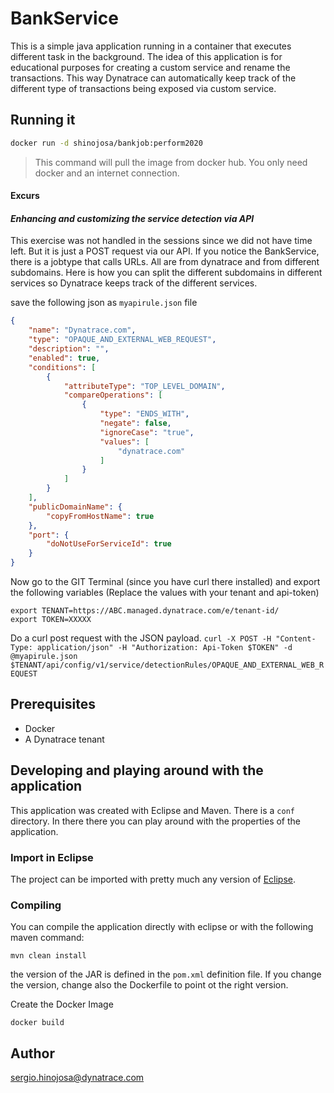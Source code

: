 # BankService

This is a simple java application running in a container that executes different task in the background. The idea of this application is for educational purposes for creating a custom service and rename the transactions.  This way Dynatrace can automatically keep track of the different type of transactions being exposed via custom service.

## Running it

```bash
docker run -d shinojosa/bankjob:perform2020
```

> This command will pull the image from docker hub. You only need docker and an internet connection. 

#### Excurs

#### *Enhancing and customizing the service detection via API* 
This exercise was not handled in the sessions since we did not have time left. But it is just a POST request via our API. If you notice the BankService, there is a jobtype that calls URLs. All are from dynatrace and from different subdomains. Here is how you can split the different subdomains in different services so Dynatrace keeps track of the different services.


save the following json as `myapirule.json` file
 ```json
 {
     "name": "Dynatrace.com",
     "type": "OPAQUE_AND_EXTERNAL_WEB_REQUEST",
     "description": "",
     "enabled": true,
     "conditions": [
         {
             "attributeType": "TOP_LEVEL_DOMAIN",
             "compareOperations": [
                 {
                     "type": "ENDS_WITH",
                     "negate": false,
                     "ignoreCase": "true",
                     "values": [
                         "dynatrace.com"
                     ]
                 }
             ]
         }
     ],
     "publicDomainName": {
         "copyFromHostName": true
     },
     "port": {
         "doNotUseForServiceId": true
     }
 }
 ```
Now go to the GIT Terminal (since you have curl there installed) and export the following variables (Replace the values with your tenant and api-token)
```
export TENANT=https://ABC.managed.dynatrace.com/e/tenant-id/
export TOKEN=XXXXX
```
Do a curl post request with the JSON payload.
`curl -X POST -H "Content-Type: application/json" -H "Authorization: Api-Token $TOKEN" -d @myapirule.json $TENANT/api/config/v1/service/detectionRules/OPAQUE_AND_EXTERNAL_WEB_REQUEST`

## Prerequisites

- Docker
- A Dynatrace tenant

## Developing and playing around with the application

This application was created with Eclipse and Maven. There is a `conf` directory. In there there you can play around with the properties of the application. 

### Import in Eclipse

The project can be imported with pretty much any version of [Eclipse](https://www.eclipse.org/). 

### Compiling

You can compile the application directly with eclipse or with the following maven command:

`mvn clean install`


the version of the JAR is defined in the `pom.xml` definition file. If you change the version, change also the Dockerfile to point ot the right version.

Create the Docker Image

`docker build `

## Author 

sergio.hinojosa@dynatrace.com
